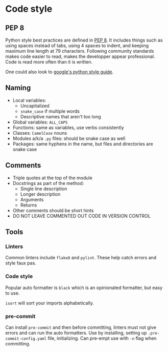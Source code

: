 # Code style

## PEP 8

Python style best practices are defined in [PEP 8](https://peps.python.org/pep-0008/).
It includes things such as using spaces instead of tabs, using 4 spaces to indent,
and keeping maximum line length at 79 characters. Following community standards
makes code easier to read, makes the developper appear professional. Code is
read more often than it is written.

One could also look to [google's python style guide](https://google.github.io/styleguide/pyguide.html).


## Naming

- Local variables:
  - Uncapitalized
  - `snake_case` if multiple words
  - Descriptive names that aren't too long
- Global variables: `ALL_CAPS`
- Functions: same as variables, use verbs consistently
- Classes: `CamelCase` nouns
- Modules a/k/a `.py` files: should be snake case as well
- Packages: same hyphens in the name, but files and directories are snake case

## Comments

- Triple quotes at the top of the module
- Docstrings as part of the method:
  - Single line description
  - Longer description
  - Arguments
  - Returns
- Other comments should be short hints
- DO NOT LEAVE COMMENTED OUT CODE IN VERSION CONTROL

## Tools

### Linters

Common linters include `flake8` and `pylint`. These help catch errors
and style faux pas.

### Code style

Popular auto formatter is `black` which is an opinionated formatter, but
easy to use.

`isort` will sort your imports alphabetically.

### pre-commit

Can install `pre-commit` and then before committing, linters must not
give errors and can run the auto formatters. Use by installing, setting
up `.pre-commit-config.yaml` file, initializing. Can pre-empt use with
`-n` flag when committing.
